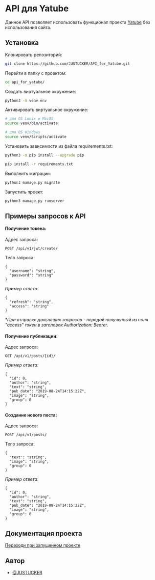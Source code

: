 # API для Yatube

Данное API позволяет использовать функционал проекта [Yatube](https://github.com/JUSTUCKER/Yatube_social_network) без использования сайта. 

## Установка

Клонировать репозиторий:
```bash
git clone https://github.com/JUSTUCKER/API_for_Yatube.git
```

Перейти в папку с проектом:
```bash
cd api_for_yatube/
```

Создать виртуальное окружение:
```bash
python3 -m venv env
```

Активировать виртуальное окружение:
```bash
# для OS Lunix и MacOS
source venv/bin/activate
```
```bash
# для OS Windows
source venv/Scripts/activate
```

Установить зависимости из файла requirements.txt:
```bash
python3 -m pip install --upgrade pip
```
```bash
pip install -r requirements.txt
```

Выполнить миграции:
```bash
python3 manage.py migrate
```

Запустить проект:
```bash
python3 manage.py runserver
```
## Примеры запросов к API

#### Получение токена:

Адрес запроса:
```http
POST /api/v1/jwt/create/
```

Тело запроса:
```http
{
  "username": "string",
  "password": "string"
}
```

*Пример ответа:*
```http
{
  "refresh": "string",
  "access": "string"
}
```
**При отправке дальнеших запросов - передай полученный из поля "access" токен в заголовок Authorization: Bearer.*

#### Получение публикации:

Адрес запроса:
```http
GET /api/v1/posts/{id}/
```

*Пример ответа:*
```http
{
  "id": 0,
  "author": "string",
  "text": "string",
  "pub_date": "2019-08-24T14:15:22Z",
  "image": "string",
  "group": 0
}
```

#### Создание нового поста:

Адрес запроса:
```http
POST /api/v1/posts/
```

Тело запроса:
```http
{
  "text": "string",
  "image": "string",
  "group": 0
}
```

*Пример ответа:*
```http
{
  "id": 0,
  "author": "string",
  "text": "string",
  "pub_date": "2019-08-24T14:15:22Z",
  "image": "string",
  "group": 0
}
```
## Документация проекта

[Переходи при запущенном проекте](http://127.0.0.1:8000/redoc/)


## Автор

- [@JUSTUCKER](https://github.com/JUSTUCKER)
